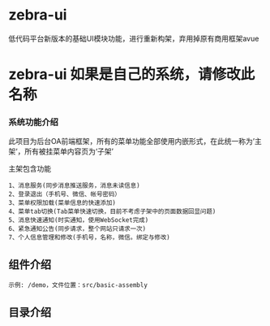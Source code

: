 # zebra-ui

低代码平台新版本的基础UI模块功能，进行重新构架，弃用掉原有商用框架avue


# zebra-ui  如果是自己的系统，请修改此名称


### 系统功能介绍
此项目为后台OA前端框架，所有的菜单功能全部使用内嵌形式，在此统一称为’主架‘，所有被挂菜单内容页为‘子架’

主架包含功能

    1、消息服务(同步消息推送服务，消息未读信息)
    2、登录退出（手机号、微信、帐号密码）
    3、菜单权限加载(菜单信息的快速添加)
    4、菜单tab切换(Tab菜单快速切换，目前不考虑子架中的页面数据回显问题)
    5、消息快速通知(时实通知，使用WebSocket完成)
    6、紧急通知公告(同步请求，整个网站只请求一次)
    7、个人信息管理和修改(手机号，名称，微信。绑定与修改)

## 组件介绍
    示例: /demo，文件位置：src/basic-assembly
## 目录介绍
```

```




